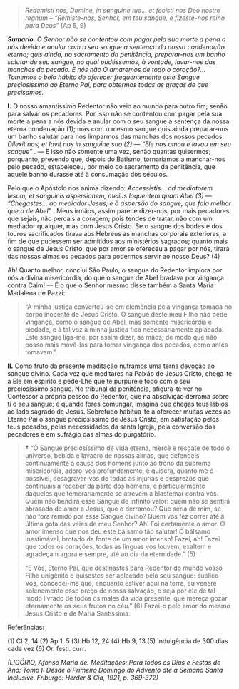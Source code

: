 > *Redemisti nos, Domine, in sanguine tuo… et fecisti nos Deo nostro regnum – “Remiste-nos, Senhor, em teu sangue, e fizeste-nos reino para Deus”* (Ap 5, 9)

***Sumário.** O Senhor não se contentou com pagar pela sua morte a pena a nós devida e anular com o seu sangue a sentença da nossa condenação eterna; quis ainda, no sacramento da penitência, preparar-nos um banho salutar de seu sangue, no qual pudéssemos, à vontade, lavar-nos das manchas do pecado. E nós não O amaremos de todo o coração?… Tomemos o belo hábito de oferecer frequentemente este Sangue preciosíssimo ao Eterno Pai, para obtermos todas as graças de que precisamos.*

**I.** O nosso amantíssimo Redentor não veio ao mundo para outro fim, senão para salvar os pecadores. Por isso não se contentou com pagar pela sua morte a pena a nós devida e anular com o seu sangue a sentença da nossa eterna condenação (1); mas com o mesmo sangue quis ainda preparar-nos um banho salutar para nos limparmos das manchas dos nossos pecados: *Dilexit nos, et lavit nos in sanguine suo (2) — “Ele nos amou e lavou em seu sangue”* . — E isso não somente uma vez, senão quantas quisermos; porquanto, prevendo que, depois do Batismo, tornaríamos a manchar-nos pelo pecado, estabeleceu, por meio do sacramento da penitência, que aquele banho durasse até à consumação dos séculos.

Pelo que o Apóstolo nos anima dizendo: *Accessistis… ad mediatorem Iesum, et sanguinis aspersionem, melius loquentem quam Abel (3) — “Chegastes… ao mediador Jesus, e à aspersão do sangue, que fala melhor que o de Abel”* . Meus irmãos, assim parece dizer-nos, por mais pecadores que sejais, não percais a coragem; pois tendes de tratar, não com um mediador qualquer, mas com Jesus Cristo. Se o sangue dos bodes e dos touros sacrificados tirava aos Hebreus as manchas corporais exteriores, a fim de que pudessem ser admitidos aos ministérios sagrados; quanto mais o sangue de Jesus Cristo, que por amor se ofereceu a pagar por nós, tirará das nossas almas os pecados para podermos servir ao nosso Deus? (4)

Ah! Quanto melhor, conclui São Paulo, o sangue do Redentor implora por nós a divina misericórdia, do que o sangue de Abel bradava por vingança contra Caim! — É o que o Senhor mesmo disse também a Santa Maria Madalena de Pazzi:

> “A minha justiça converteu-se em clemência pela vingança tomada no corpo inocente de Jesus Cristo. O sangue deste meu Filho não pede vingança, como o sangue de Abel, mas somente misericórdia e piedade, e à tal voz a minha justiça fica necessariamente aplacada. Este sangue liga-me, por assim dizer, as mãos, de modo que não posso mais movê-las para tomar vingança dos pecados, como antes tomavam.”

**II.** Como fruto da presente meditação nutramos uma terna devoção ao sangue divino. Cada vez que meditares na Paixão de Jesus Cristo, chega-te a Ele em espírito e pede-Lhe que te purpureie todo com o seu preciosíssimo sangue. No tribunal da penitência, afigura-te ver no Confessor a própria pessoa do Redentor, que na absolvição derrama sobre ti o seu sangue; e quando fores comungar, imagina que chegas teus lábios ao lado sagrado de Jesus. Sobretudo habitua-te a oferecer muitas vezes ao Eterno Pai o sangue preciosíssimo de Jesus Cristo, em satisfação pelos teus pecados, pelas necessidades da santa Igreja, pela conversão dos pecadores e em sufrágio das almas do purgatório.

> **†** “Ó Sangue preciosíssimo de vida eterna, mercê e resgate de todo o universo, bebida e lavacro de nossas almas, que defendeis continuamente a causa dos homens junto ao trono da suprema misericórdia, adoro-vos profundamente, e quisera, quanto me é possível, desagravar-vos de todas as injúrias e desprezos que continuais a receber da parte dos homens, e particularmente daqueles que temerariamente se atrevem a blasfemar contra vós. Quem não bendirá esse Sangue de infinito valor: quem não se sentirá abrasado de amor a Jesus, que o derramou? Que seria de mim, se não fora remido por esse Sangue divino? Quem vos fez correr até à última gota das veias de meu Senhor? Ah! Foi certamente o amor. Ó amor imenso que nos deu este bálsamo tão salutar! Ó bálsamo inestimável, brotado da fonte de um amor imenso! Fazei, ah! Fazei que todos os corações, todas as línguas vos louvem, exaltem e agradeçam agora e sempre, até ao dia da eternidade.” (5)
>
> “E Vós, Eterno Pai, que destinastes para Redentor do mundo vosso Filho unigênito e quisestes ser aplacado pelo seu sangue: suplico-Vos, concedei-me que, enquanto estiver aqui na terra, eu venere solenemente esse preço de nossa salvação, e seja por ele de tal modo livrado de todos os males da vida presente, que mereça gozar eternamente os seus frutos no céu.” (6) Fazei-o pelo amor do mesmo Jesus Cristo e de Maria Santíssima.

Referências:

\(1\) Cl 2, 14 (2) Ap 1, 5 (3) Hb 12, 24 (4) Hb 9, 13 (5) Indulgência de 300 dias cada vez (6) Or. festi. curr.

*(LIGÓRIO, Afonso Maria de. Meditações: Para todos os Dias e Festas do Ano: Tomo I: Desde o Primeiro Domingo do Advento até a Semana Santa Inclusive. Friburgo: Herder & Cia, 1921, p. 369-372)*
